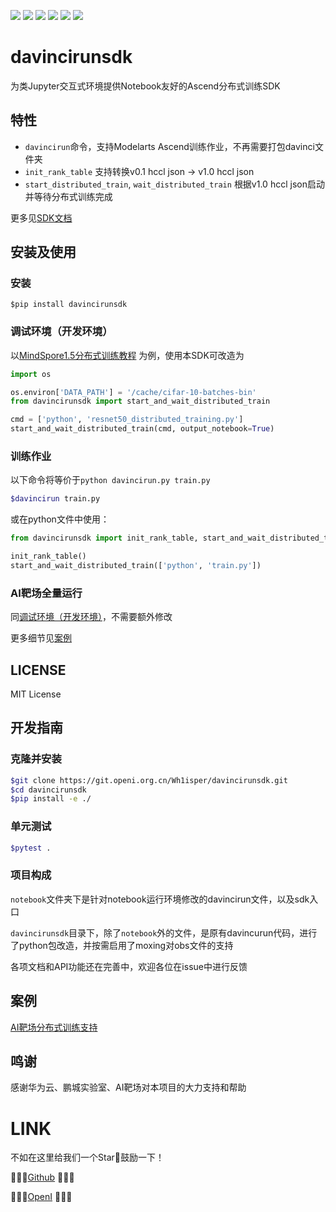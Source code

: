 ![](https://img.shields.io/github/license/wh1isper/davincirunsdk) 
![](https://img.shields.io/github/v/release/wh1isper/davincirunsdk) 
![](https://img.shields.io/pypi/dm/davincirunsdk) 
![](https://img.shields.io/github/last-commit/wh1isper/davincirunsdk)
![](https://img.shields.io/pypi/pyversions/davincirunsdk)
![](https://readthedocs.org/projects/davincirunsdk/badge/?version=latest)

# davincirunsdk

为类Jupyter交互式环境提供Notebook友好的Ascend分布式训练SDK

## 特性

- `davincirun`命令，支持Modelarts Ascend训练作业，不再需要打包davinci文件夹
- `init_rank_table` 支持转换v0.1 hccl json -> v1.0 hccl json
- `start_distributed_train`, `wait_distributed_train`  根据v1.0 hccl json启动并等待分布式训练完成

更多见[SDK文档](http://davincirunsdk.readthedocs.io/)

## 安装及使用

### 安装

`$pip install davincirunsdk`

### 调试环境（开发环境）

以[MindSpore1.5分布式训练教程](https://www.mindspore.cn/tutorials/zh-CN/r1.5/intermediate/distributed_training/distributed_training_ascend.html) 为例，使用本SDK可改造为

```python
import os

os.environ['DATA_PATH'] = '/cache/cifar-10-batches-bin'
from davincirunsdk import start_and_wait_distributed_train

cmd = ['python', 'resnet50_distributed_training.py']
start_and_wait_distributed_train(cmd, output_notebook=True)
```

### 训练作业

以下命令将等价于`python davincirun.py train.py`

```bash
$davincirun train.py
```

或在python文件中使用：

```python
from davincirunsdk import init_rank_table, start_and_wait_distributed_train

init_rank_table()
start_and_wait_distributed_train(['python', 'train.py'])
```

### AI靶场全量运行

同[调试环境（开发环境）](#调试环境（开发环境）)，不需要额外修改

更多细节见[案例](#案例)

## LICENSE

MIT License

## 开发指南

### 克隆并安装

```bash
$git clone https://git.openi.org.cn/Wh1isper/davincirunsdk.git
$cd davincirunsdk
$pip install -e ./
```

### 单元测试

```bash
$pytest .
```

### 项目构成

`notebook`文件夹下是针对notebook运行环境修改的davincirun文件，以及sdk入口

`davincirunsdk`目录下，除了`notebook`外的文件，是原有davincurun代码，进行了python包改造，并按需启用了moxing对obs文件的支持

各项文档和API功能还在完善中，欢迎各位在issue中进行反馈

## 案例

[AI靶场分布式训练支持](https://git.openi.org.cn/Wh1isper/distrubuted-trainning-on-datai)

## 鸣谢

感谢华为云、鹏城实验室、AI靶场对本项目的大力支持和帮助

# LINK

不如在这里给我们一个Star🌟鼓励一下！ 

🌟🌟🌟[Github](https://github.com/Wh1isper/davincirunsdk) 🌟🌟🌟

🌟🌟🌟[OpenI](https://git.openi.org.cn/Wh1isper/davincirunsdk) 🌟🌟🌟